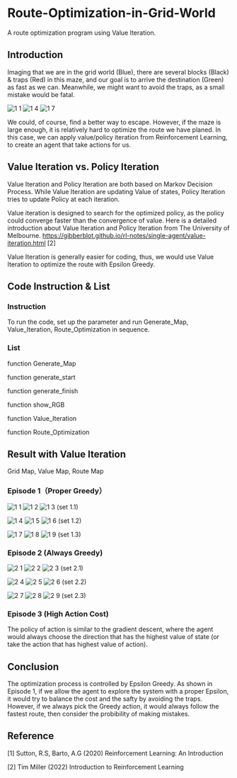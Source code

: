 # Route-Optimization-in-Grid-World
A route optimization program using Value Iteration.
## Introduction
Imaging that we are in the grid world (Blue), there are several blocks (Black) & traps (Red) in this maze, and our goal is to arrive the destination (Green) as fast as we can. Meanwhile, we might want to avoid the traps, as a small mistake would be fatal. 

![1 1](https://user-images.githubusercontent.com/112973740/220482612-1dc26b34-0d94-4b0b-acdb-e3f20a88e426.png)
![1 4](https://user-images.githubusercontent.com/112973740/220482627-f033086d-cee5-49aa-9331-64720bb750f2.png)
![1 7](https://user-images.githubusercontent.com/112973740/220482638-c92679ba-9cac-45d4-a29a-676622f54692.png)


We could, of course, find a better way to escape. However, if the maze is large enough, it is relatively hard to optimize the route we have planed. In this case, we can apply value/policy iteration from Reinforcement Learning, to create an agent that take actions for us.

## Value Iteration vs. Policy Iteration
Value Iteration and Policy Iteration are both based on Markov Decision Process. While Value Iteration are updating Value of states, Policy Iteration tries to update Policy at each iteration.

Value iteration is designed to search for the optimized policy, as the policy could converge faster than the convergence of value. 
Here is a detailed introduction about Value Iteration and Policy Iteration from The University of Melbourne. https://gibberblot.github.io/rl-notes/single-agent/value-iteration.html [2]

Value Iteration is generally easier for coding, thus, we would use Value Iteration to optimize the route with Epsilon Greedy.

## Code Instruction & List
### Instruction
To run the code, set up the parameter and run Generate_Map, Value_Iteration, Route_Optimization in sequence.
### List
function Generate_Map

function generate_start

function generate_finish

function show_RGB

function Value_Iteration

function Route_Optimization

## Result with Value Iteration
Grid Map, Value Map, Route Map
### Episode 1（Proper Greedy）
![1 1](https://user-images.githubusercontent.com/112973740/220482672-93fe9fc5-8c64-4c15-9627-aaac76294cad.png)
![1 2](https://user-images.githubusercontent.com/112973740/220482673-8af21547-0f4d-40a1-9d8d-5d3779b09350.png)
![1 3](https://user-images.githubusercontent.com/112973740/220482674-16af7fa2-da4b-4d3c-a157-d8a4e37d9aec.png)
 (set 1.1)

![1 4](https://user-images.githubusercontent.com/112973740/220482675-334a27d4-daa5-46a5-9a5f-e163ab0660a0.png)
![1 5](https://user-images.githubusercontent.com/112973740/220482676-5e84c2a1-7ff1-4810-a509-7be3121dd407.png)
![1 6](https://user-images.githubusercontent.com/112973740/220482677-cdb1d93b-95ac-4d5e-9baf-b4e70fec2678.png)
 (set 1.2)
 
![1 7](https://user-images.githubusercontent.com/112973740/220482678-a4b8e3fb-6862-4a9b-bf01-434f399ce41c.png)
![1 8](https://user-images.githubusercontent.com/112973740/220482680-276fce8b-7744-4e4e-ae2d-b16e605ab7b5.png)
![1 9](https://user-images.githubusercontent.com/112973740/220482681-bd2e85a4-bbc0-45b2-8169-04b1627ed81f.png)
 (set 1.3)

### Episode 2 (Always Greedy)
![2 1](https://user-images.githubusercontent.com/112973740/220483491-58637cce-4246-418a-999c-b33af1a75fbe.png)
![2 2](https://user-images.githubusercontent.com/112973740/220483492-ffff9b2e-00c3-4ee8-9586-e1462319829b.png)
![2 3](https://user-images.githubusercontent.com/112973740/220483493-67f38a02-c459-4a4b-8781-47aae66dd2bc.png)
 (set 2.1)

![2 4](https://user-images.githubusercontent.com/112973740/220483494-539edbb7-f500-4d66-a1a8-cf70599b748a.png)
![2 5](https://user-images.githubusercontent.com/112973740/220483495-f5a6106e-69c4-4a0e-88ac-950945181bb3.png)
![2 6](https://user-images.githubusercontent.com/112973740/220483497-445388b1-f796-4ea3-9f04-528258b71411.png)
 (set 2.2)

![2 7](https://user-images.githubusercontent.com/112973740/220483498-a7a4dc8d-ddd7-4b3d-8207-fc5ca41a91fa.png)
![2 8](https://user-images.githubusercontent.com/112973740/220483499-dff13b11-2d8f-495c-b54b-483be9a3429b.png)
![2 9](https://user-images.githubusercontent.com/112973740/220483500-5accf958-ccf6-44b6-9ed0-b2163ece5d7d.png)
 (set 2.3)

### Episode 3 (High Action Cost)


The policy of action is similar to the gradient descent, where the agent would always choose the direction that has the highest value of state (or take the action that has highest value of action).
## Conclusion
The optimization process is controlled by Epsilon Greedy. As shown in Episode 1, if we allow the agent to explore the system with a proper Epsilon, it would try to balance the cost and the safty by avoiding the traps. However, if we always pick the Greedy action, it would always follow the fastest route, then consider the probibility of making mistakes.

## Reference
[1] Sutton, R.S, Barto, A.G (2020) Reinforcement Learning: An Introduction

[2] Tim Miller (2022) Introduction to Reinforcement Learning
